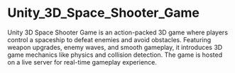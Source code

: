 # Unity_3D_Space_Shooter_Game
Unity 3D Space Shooter Game is an action-packed 3D game where players control a spaceship to defeat enemies and avoid obstacles. Featuring weapon upgrades, enemy waves, and smooth gameplay, it introduces 3D game mechanics like physics and collision detection. The game is hosted on a live server for real-time gameplay experience.
